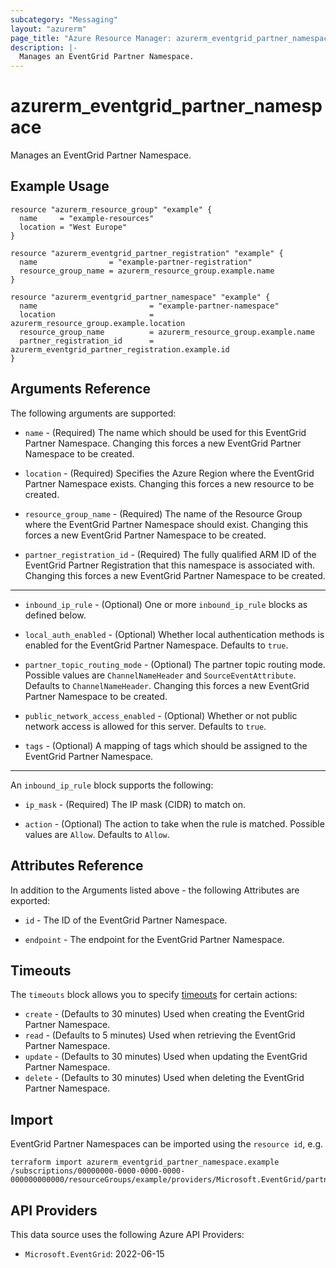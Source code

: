 ```yaml
---
subcategory: "Messaging"
layout: "azurerm"
page_title: "Azure Resource Manager: azurerm_eventgrid_partner_namespace"
description: |-
  Manages an EventGrid Partner Namespace.
---
```


# azurerm_eventgrid_partner_namespace

Manages an EventGrid Partner Namespace.

## Example Usage

```hcl
resource "azurerm_resource_group" "example" {
  name     = "example-resources"
  location = "West Europe"
}

resource "azurerm_eventgrid_partner_registration" "example" {
  name                = "example-partner-registration"
  resource_group_name = azurerm_resource_group.example.name
}

resource "azurerm_eventgrid_partner_namespace" "example" {
  name                         = "example-partner-namespace"
  location                     = azurerm_resource_group.example.location
  resource_group_name          = azurerm_resource_group.example.name
  partner_registration_id      = azurerm_eventgrid_partner_registration.example.id
}
```

## Arguments Reference

The following arguments are supported:

* `name` - (Required) The name which should be used for this EventGrid Partner Namespace. Changing this forces a new EventGrid Partner Namespace to be created.

* `location` - (Required) Specifies the Azure Region where the EventGrid Partner Namespace exists. Changing this forces a new resource to be created.

* `resource_group_name` - (Required) The name of the Resource Group where the EventGrid Partner Namespace should exist. Changing this forces a new EventGrid Partner Namespace to be created.

* `partner_registration_id` - (Required) The fully qualified ARM ID of the EventGrid Partner Registration that this namespace is associated with. Changing this forces a new EventGrid Partner Namespace to be created.

---

* `inbound_ip_rule` - (Optional) One or more `inbound_ip_rule` blocks as defined below.

* `local_auth_enabled` - (Optional) Whether local authentication methods is enabled for the EventGrid Partner Namespace. Defaults to `true`.

* `partner_topic_routing_mode` - (Optional) The partner topic routing mode. Possible values are `ChannelNameHeader` and `SourceEventAttribute`. Defaults to `ChannelNameHeader`. Changing this forces a new EventGrid Partner Namespace to be created.

* `public_network_access_enabled` - (Optional) Whether or not public network access is allowed for this server. Defaults to `true`.

* `tags` - (Optional) A mapping of tags which should be assigned to the EventGrid Partner Namespace.

---

An `inbound_ip_rule` block supports the following:

* `ip_mask` - (Required) The IP mask (CIDR) to match on.

* `action` - (Optional) The action to take when the rule is matched. Possible values are `Allow`. Defaults to `Allow`.

## Attributes Reference

In addition to the Arguments listed above - the following Attributes are exported:

* `id` - The ID of the EventGrid Partner Namespace.

* `endpoint` - The endpoint for the EventGrid Partner Namespace.

## Timeouts

The `timeouts` block allows you to specify [timeouts](https://www.terraform.io/language/resources/syntax#operation-timeouts) for certain actions:

* `create` - (Defaults to 30 minutes) Used when creating the EventGrid Partner Namespace.
* `read` - (Defaults to 5 minutes) Used when retrieving the EventGrid Partner Namespace.
* `update` - (Defaults to 30 minutes) Used when updating the EventGrid Partner Namespace.
* `delete` - (Defaults to 30 minutes) Used when deleting the EventGrid Partner Namespace.

## Import

EventGrid Partner Namespaces can be imported using the `resource id`, e.g.

```shell
terraform import azurerm_eventgrid_partner_namespace.example /subscriptions/00000000-0000-0000-0000-000000000000/resourceGroups/example/providers/Microsoft.EventGrid/partnerNamespaces/example
```

## API Providers
<!-- This section is generated, changes will be overwritten -->
This data source uses the following Azure API Providers:

* `Microsoft.EventGrid`: 2022-06-15